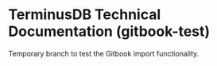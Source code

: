 # TerminusDB Technical Documentation (gitbook-test)

Temporary branch to test the Gitbook import functionality. 

